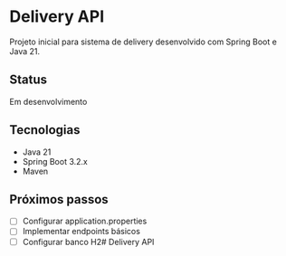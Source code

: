 # Delivery API

Projeto inicial para sistema de delivery desenvolvido com Spring Boot e Java 21.

## Status

Em desenvolvimento

## Tecnologias

- Java 21
- Spring Boot 3.2.x
- Maven

## Próximos passos

- [ ] Configurar application.properties
- [ ] Implementar endpoints básicos
- [ ] Configurar banco H2# Delivery API
